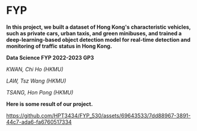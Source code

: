 # FYP

__In this project, we built a dataset of Hong Kong's characteristic vehicles, such as private cars, urban taxis, and green minibuses, and trained a deep-learning-based object detection model for real-time detection and monitoring of traffic status in Hong Kong.__

__Data Science FYP 2022-2023 GP3__

_KWAN, Chi Ho (HKMU)_

_LAW, Tsz Wang (HKMU)_

_TSANG, Hon Pong (HKMU)_

__Here is some result of our project.__

https://github.com/HPT3434/FYP_530/assets/69643533/7dd88967-3891-44c7-ada6-fa6760517334



